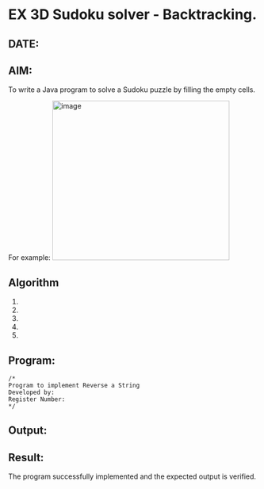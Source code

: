 
# EX 3D Sudoku solver - Backtracking.
## DATE:
## AIM:
To write a Java program to solve a Sudoku puzzle by filling the empty cells.

For example:
<img width="357" height="322" alt="image" src="https://github.com/user-attachments/assets/334b8c39-d547-4743-aca0-de92e38bdd1c" />



## Algorithm
1. 
2. 
3. 
4.  
5.   

## Program:
```
/*
Program to implement Reverse a String
Developed by: 
Register Number:  
*/
```

## Output:



## Result:
The program successfully implemented and the expected output is verified.
